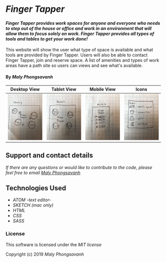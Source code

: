# _Finger Tapper_ #

#### _Finger Tapper provides work spaces for anyone and everyone who needs to step out of the house or office and work in an environment that will allow them to focus solely on work. Finger Tapper provides all types of tools and tables to get your work done!_

This website will show the user what type of space is available and what tools are provided by Finger Tapper. Users will also be able to contact Finger Tapper, join and reserve space. A list of amenities and types of work areas have a path site so users can views and see what's available.

#### By _Maly Phongsavanh_



Desktop View | Tablet View | Mobile View | Icons |
--------------- | ------------- | ------------- | ---------------
<img src="img/desktop.jpg" height="150px"> | <img src="img/tablet.jpg" height="150px"> | <img src="img/mobile.jpg" height="150px"> | <img src="img/icons.jpg" height="150px">




## Support and contact details

_If there are any questions or would like to contribute to the code, please feel free to email [Maly Phongsavanh](mailto:phongsavanh619@icloud.com)_

## Technologies Used

* _ATOM -text editor-_
* _SKETCH (mac only)_
* _HTML_
* _CSS_
* _SASS_

### License
This software is licensed under the _MIT license_

Copyright (c) 2019 _Maly Phongsavanh_
